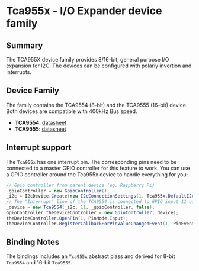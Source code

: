 ﻿# Tca955x - I/O Expander device family

## Summary

The TCA955X device family provides 8/16-bit, general purpose I/O expansion for I2C. The devices can be configured with polariy invertion and interrupts.

## Device Family

The family contains the TCA9554 (8-bit) and the TCA9555 (16-bit) device. Both devices are compatible with 400kHz Bus speed.

- **TCA9554**: [datasheet](https://www.ti.com/lit/ds/symlink/tca9554.pdf)
- **TCA9555**: [datasheet](https://www.ti.com/lit/ds/symlink/tca9555.pdf)

## Interrupt support

The `Tca955x` has one interrupt pin. The corresponding pins need to be connected to a master GPIO controller for this feature to work. You can use a GPIO controller around the Tca955x device to handle everything for you:

```csharp
// Gpio controller from parent device (eg. Raspberry Pi)
_gpioController = new GpioController();
_i2c = I2cDevice.Create(new I2cConnectionSettings(1, Tca955x.DefaultI2cAdress));
// The "Interrupt" line of the TCA9554 is connected to GPIO input 11 of the Raspi
_device = new Tca9554(_i2c, 11, _gpioController, false);
GpioController theDeviceController = new GpioController(_device);
theDeviceController.OpenPin(1, PinMode.Input);
theDeviceController.RegisterCallbackForPinValueChangedEvent(1, PinEventTypes.Rising, Callback);
```

## Binding Notes

The bindings includes an `Tca955x` abstract class and derived for 8-bit `Tca9554` and 16-bit `Tca9555`.
